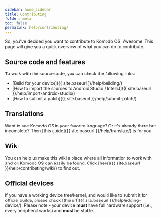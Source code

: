 ```yaml
---
sidebar: home_sidebar
title: Contributing
folder: meta
toc: false
permalink: help/contributing/
---
```


So, you've decided you want to contribute to Komodo OS. Awesome! This page will give you a quick overview of what you can do to contribute.

## Source code and features

To work with the source code, you can check the following links:

- [Build for your device]({{ site.baseurl }}/help/building/)
- [How to import the sources to Android Studio / IntelliJ]({{ site.baseurl }}/help/import-android-studio/)
- [How to submit a patch]({{ site.baseurl }}/help/submit-patch/)

## Translations

Want to see Komodo OS in your favorite language? Or it's already there but incomplete? Then [this guide]({{ site.baseurl }}/help/translate/) is for you.

## Wiki

You can help us make this wiki a place where all information to work with and on Komodo OS can easily be found. Click [here]({{ site.baseurl }}/help/contributing/wiki/) to find out.

## Official devices

If you have a working device tree/kernel, and would like to submit it for official builds, please check [this url]({{ site.baseurl }}/help/adding-device/). Please note - your device **must** have full hardware support (i.e., every peripheral works) and **must** be stable.

